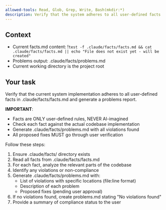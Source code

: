 ```yaml
---
allowed-tools: Read, Glob, Grep, Write, Bash(mkdir:*)
description: Verify that the system adheres to all user-defined facts
---
```


## Context

- Current facts.md content: !`test -f .claude/facts/facts.md && cat .claude/facts/facts.md || echo "File does not exist yet - will be created"`
- Problems output: .claude/facts/problems.md
- Current working directory is the project root

## Your task

Verify that the current system implementation adheres to all user-defined facts in .claude/facts/facts.md and generate a problems report.

**IMPORTANT**:
- Facts are ONLY user-defined rules, NEVER AI-imagined
- Check each fact against the actual codebase implementation
- Generate .claude/facts/problems.md with all violations found
- All proposed fixes MUST go through user verification

Follow these steps:
1. Ensure .claude/facts/ directory exists
2. Read all facts from .claude/facts/facts.md
3. For each fact, analyze the relevant parts of the codebase
4. Identify any violations or non-compliance
5. Generate .claude/facts/problems.md with:
   - List of violations with specific locations (file:line format)
   - Description of each problem
   - Proposed fixes (pending user approval)
6. If no violations found, create problems.md stating "No violations found"
7. Provide a summary of compliance status to the user
